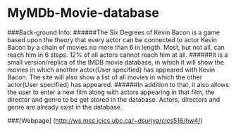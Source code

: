 # MyMDb-Movie-database
###Back-ground Info:
######The Six Degrees of Kevin Bacon is a game based upon the theory that every actor can be connected to actor Kevin Bacon by a chain of movies no more than 6 in length. Most, but not all, can reach him in 6 steps. 12% of all actors cannot reach him at all.
######It is a small version/replica of the IMDB movie database, in which it will show the movies in which another actor(User specified) has appeared with Kevin Bacon. The site will also show a list of all movies in which the other actor(User specified) has appeared. 
######In addition to that, it also allows the user to enter a new film along with actors appearing in that film, the director and genre to be get stored in the database. Actors, directors and genre are already exist in the database.

###[Webpage] (http://ws.mss.icics.ubc.ca/~dsuriya/cics516/hw4/)
